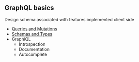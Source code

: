 ## GraphQL basics

Design schema associated with features implemented client side

* [Queries and Mutations](http://graphql.org/learn/queries/)
* [Schemas and Types](http://graphql.org/learn/schema/)
* GraphiQL
  * Introspection
  * Documentation
  * Autocomplete